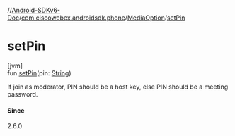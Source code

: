 //[Android-SDKv6-Doc](../../../index.md)/[com.ciscowebex.androidsdk.phone](../index.md)/[MediaOption](index.md)/[setPin](set-pin.md)

# setPin

[jvm]\
fun [setPin](set-pin.md)(pin: [String](https://kotlinlang.org/api/latest/jvm/stdlib/kotlin/-string/index.html))

If join as moderator, PIN should be a host key, else PIN should be a meeting password.

#### Since

2.6.0
